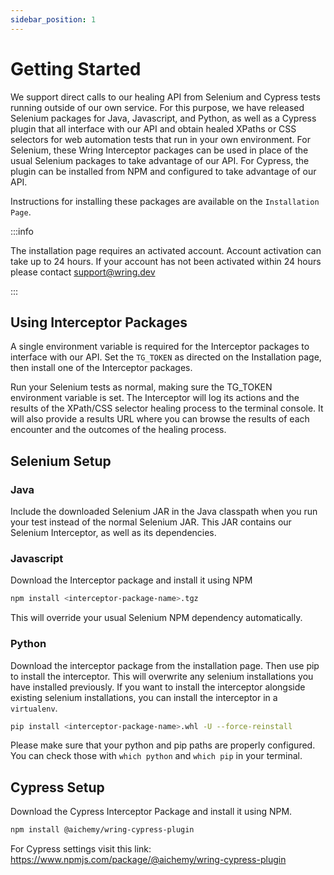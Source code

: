 ```yaml
---
sidebar_position: 1
---
```


# Getting Started

We support direct calls to our healing API from Selenium and Cypress tests
running outside of our own service. For this purpose, we have released Selenium
packages for Java, Javascript, and Python, as well as a Cypress plugin that all
interface with our API and obtain healed XPaths or CSS selectors for web
automation tests that run in your own environment. For Selenium, these Wring
Interceptor packages can be used in place of the usual Selenium packages to take
advantage of our API. For Cypress, the plugin can be installed from NPM and
configured to take advantage of our API.

Instructions for installing these packages are available on the `Installation
Page`.

:::info

The installation page requires an activated account. Account activation can take
up to 24 hours. If your account has not been activated within 24 hours please
contact <support@wring.dev>

:::


## Using Interceptor Packages

A single environment variable is required for the Interceptor packages to
interface with our API. Set the `TG_TOKEN` as directed on the Installation page,
then install one of the Interceptor packages.

Run your Selenium tests as normal, making sure the TG_TOKEN environment variable
is set. The Interceptor will log its actions and the results of the XPath/CSS
selector healing process to the terminal console. It will also provide a results
URL where you can browse the results of each encounter and the outcomes of the
healing process.

## Selenium Setup

### Java

Include the downloaded Selenium JAR in the Java classpath when you run your test
instead of the normal Selenium JAR. This JAR contains our Selenium Interceptor,
as well as its dependencies.

### Javascript

Download the Interceptor package and install it using NPM

```bash
npm install <interceptor-package-name>.tgz
```

This will override your usual Selenium NPM dependency automatically.

### Python

Download the interceptor package from the installation page. Then use pip to
install the interceptor. This will overwrite any selenium installations you have
installed previously. If you want to install the interceptor alongside existing
selenium installations, you can install the interceptor in a `virtualenv`.

```bash
pip install <interceptor-package-name>.whl -U --force-reinstall
```

Please make sure that your python and pip paths are properly configured. You can
check those with `which python` and `which pip` in your terminal.

## Cypress Setup

Download the Cypress Interceptor Package and install it using NPM.

```bash
npm install @aichemy/wring-cypress-plugin
```

For Cypress settings visit this link:
https://www.npmjs.com/package/@aichemy/wring-cypress-plugin
